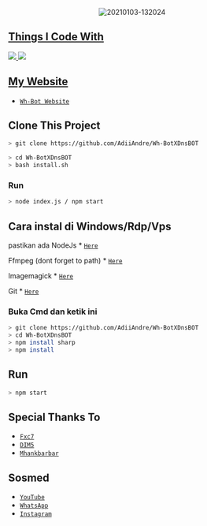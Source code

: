 <p align="center">
<img src=https://i.ibb.co/fkXKKHH/dnsnew.jpg" alt="20210103-132024" border="0">
</p>
<p align="center">
<a href="https://github.com/AdiiAndre">
</p>

  
## Things I Code With
<p>
    <img
        src="https://img.shields.io/badge/node.js%20-%2343853D.svg?&style=for-the-badge&logo=node.js&logoColor=white" />
    <img
        src="https://img.shields.io/badge/javascript%20-%23323330.svg?&style=for-the-badge&logo=javascript&logoColor=%23F7DF1E" />

## My Website
* [`Wh-Bot Website`](https://linktr.ee/WhBotOfficial)

## Clone This Project

```bash
> git clone https://github.com/AdiiAndre/Wh-BotXDnsBOT
```
```bash
> cd Wh-BotXDnsBOT
> bash install.sh
```

### Run
```bash
> node index.js / npm start
```

## Cara instal di Windows/Rdp/Vps
pastikan ada 
NodeJs * [`Here`](https://nodejs.org)

Ffmpeg (dont forget to path) * [`Here`](https://ffmpeg.org)

Imagemagick * [`Here`](https://imagemagick.com)

Git * [`Here`](https://git.com)


### Buka Cmd dan ketik ini
```bash
> git clone https://github.com/AdiiAndre/Wh-BotXDnsBOT
> cd Wh-BotXDnsBOT
> npm install sharp
> npm install
```

## Run
```bash
> npm start
```

## Special Thanks To
* [`Fxc7`](https://github.com/Fxc7)
* [`DIM5`](https://github.com/D1M5-DARKBOT)
* [`Mhankbarbar`](https://github.com/MhankBarBar)


## Sosmed
* [`YouTube`](https://youtube.com/channel/UCdAlsvg9B6llWCWV8JMNhug)
* [`WhatsApp`](https://chat.whatsapp.com/Hpwp8FBfJMtHEN5KeuFJKw)
* [`Instagram`](https://instagram.com/denssptraa)
